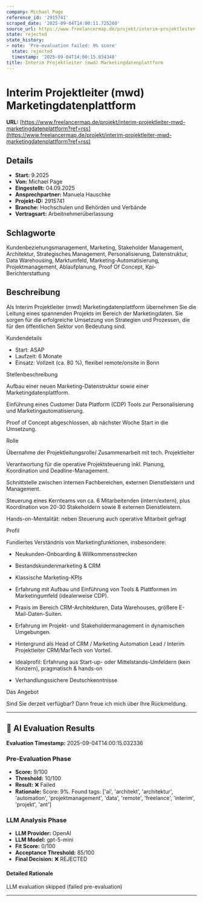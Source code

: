 ```yaml
---
company: Michael Page
reference_id: '2915741'
scraped_date: '2025-09-04T14:00:11.725260'
source_url: https://www.freelancermap.de/projekt/interim-projektleiter-mwd-marketingdatenplattform?ref=rss
state: rejected
state_history:
- note: 'Pre-evaluation failed: 9% score'
  state: rejected
  timestamp: '2025-09-04T14:00:15.034348'
title: Interim Projektleiter (mwd) Marketingdatenplattform
---
```



# Interim Projektleiter (mwd) Marketingdatenplattform
**URL:** [https://www.freelancermap.de/projekt/interim-projektleiter-mwd-marketingdatenplattform?ref=rss](https://www.freelancermap.de/projekt/interim-projektleiter-mwd-marketingdatenplattform?ref=rss)
## Details
- **Start:** 9.2025
- **Von:** Michael Page
- **Eingestellt:** 04.09.2025
- **Ansprechpartner:** Manuela Hauschke
- **Projekt-ID:** 2915741
- **Branche:** Hochschulen und Behörden und Verbände
- **Vertragsart:** Arbeitnehmerüberlassung

## Schlagworte
Kundenbeziehungsmanagement, Marketing, Stakeholder Management, Architektur, Strategisches Management, Personalisierung, Datenstruktur, Data Warehousing, Marktumfeld, Marketing-Automatisierung, Projektmanagement, Ablaufplanung, Proof Of Concept, Kpi-Berichterstattung

## Beschreibung
Als Interim Projektleiter (mwd) Marketingdatenplattform übernehmen Sie die Leitung eines spannenden Projekts im Bereich der Marketingdaten. Sie sorgen für die erfolgreiche Umsetzung von Strategien und Prozessen, die für den öffentlichen Sektor von Bedeutung sind.

Kundendetails
- Start: ASAP
- Laufzeit: 6 Monate
- Einsatz: Vollzeit (ca. 80 %), flexibel remote/onsite in Bonn

Stellenbeschreibung

Aufbau einer neuen Marketing-Datenstruktur sowie einer Marketingdatenplattform.

Einführung eines Customer Data Platform (CDP) Tools zur Personalisierung und Marketingautomatisierung.

Proof of Concept abgeschlossen, ab nächster Woche Start in die Umsetzung.

Rolle

Übernahme der Projektleitungsrolle/ Zusammenarbeit mit tech. Projektleiter

Verantwortung für die operative Projektsteuerung inkl. Planung, Koordination und Deadline-Management.

Schnittstelle zwischen internen Fachbereichen, externen Dienstleistern und Management.

Steuerung eines Kernteams von ca. 6 Mitarbeitenden (intern/extern), plus Koordination von 20-30 Stakeholdern sowie 8 externen Dienstleistern.

Hands-on-Mentalität: neben Steuerung auch operative Mitarbeit gefragt

Profil

Fundiertes Verständnis von Marketingfunktionen, insbesondere:
- Neukunden-Onboarding & Willkommensstrecken
- Bestandskundenmarketing & CRM
- Klassische Marketing-KPIs

- Erfahrung mit Aufbau und Einführung von Tools & Plattformen im Marketingumfeld (idealerweise CDP).

- Praxis im Bereich CRM-Architekturen, Data Warehouses, größere E-Mail-Daten-Suiten.

- Erfahrung im Projekt- und Stakeholdermanagement in dynamischen Umgebungen.

- Hintergrund als Head of CRM / Marketing Automation Lead / Interim Projektleiter CRM/MarTech von Vorteil.

- Idealprofil: Erfahrung aus Start-up- oder Mittelstands-Umfeldern (kein Konzern), pragmatisch & hands-on

- Verhandlungssichere Deutschkenntnisse

Das Angebot

Sind Sie derzeit verfügbar? Dann freue ich mich über Ihre Rückmeldung.

---

## 🤖 AI Evaluation Results

**Evaluation Timestamp:** 2025-09-04T14:00:15.032336

### Pre-Evaluation Phase
- **Score:** 9/100
- **Threshold:** 10/100
- **Result:** ❌ Failed
- **Rationale:** Score: 9%. Found tags: ['ai', 'architekt', 'architektur', 'automation', 'projektmanagement', 'data', 'remote', 'freelance', 'interim', 'projekt', 'ant']

### LLM Analysis Phase
- **LLM Provider:** OpenAI
- **LLM Model:** gpt-5-mini
- **Fit Score:** 0/100
- **Acceptance Threshold:** 85/100
- **Final Decision:** ❌ REJECTED

#### Detailed Rationale
LLM evaluation skipped (failed pre-evaluation)

---
